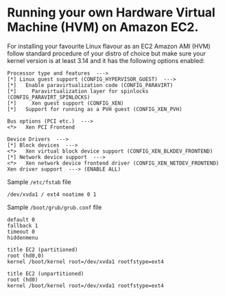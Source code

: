 # Running your own Hardware Virtual Machine (HVM) on Amazon EC2.

For installing your favourite Linux flavour as an EC2 Amazon AMI (HVM) follow standard procedure of your distro of choice but make sure your kernel version is at least 3.14 and it has the following options enabled:

	Processor type and features  --->
	[*] Linux guest support (CONFIG_HYPERVISOR_GUEST)  --->
	[*]   Enable paravirtualization code (CONFIG_PARAVIRT)
	[*]     Paravirtualization layer for spinlocks (CONFIG_PARAVIRT_SPINLOCKS)
	[*]     Xen guest support (CONFIG_XEN)
	[*]   Support for running as a PVH guest (CONFIG_XEN_PVH)

	Bus options (PCI etc.)  --->
	<*>   Xen PCI Frontend

	Device Drivers  --->
	[*] Block devices  --->
	<*>   Xen virtual block device support (CONFIG_XEN_BLKDEV_FRONTEND)
	[*] Network device support  --->
	<*>   Xen network device frontend driver (CONFIG_XEN_NETDEV_FRONTEND)
	Xen driver support  ---> (ENABLE ALL)

Sample `/etc/fstab` file

	/dev/xvda1 / ext4 noatime 0 1

Sample `/boot/grub/grub.conf` file

	default 0
	fallback 1
	timeout 0
	hiddenmenu

	title EC2 (partitioned)
	root (hd0,0)
	kernel /boot/kernel root=/dev/xvda1 rootfstype=ext4

	title EC2 (unpartitioned)
	root (hd0)
	kernel /boot/kernel root=/dev/xvda1 rootfstype=ext4
